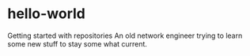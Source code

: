 # hello-world
Getting started with repositories
An old network engineer trying to learn some new stuff to stay some what current.

